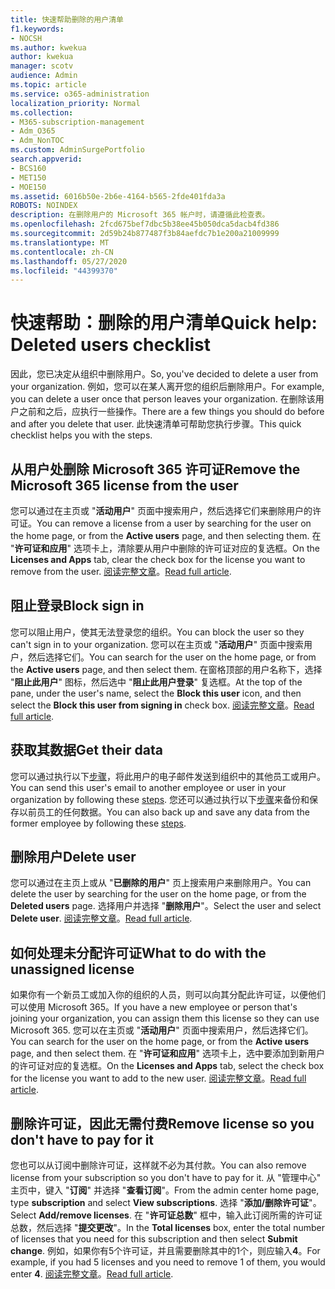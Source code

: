 ```yaml
---
title: 快速帮助删除的用户清单
f1.keywords:
- NOCSH
ms.author: kwekua
author: kwekua
manager: scotv
audience: Admin
ms.topic: article
ms.service: o365-administration
localization_priority: Normal
ms.collection:
- M365-subscription-management
- Adm_O365
- Adm_NonTOC
ms.custom: AdminSurgePortfolio
search.appverid:
- BCS160
- MET150
- MOE150
ms.assetid: 6016b50e-2b6e-4164-b565-2fde401fda3a
ROBOTS: NOINDEX
description: 在删除用户的 Microsoft 365 帐户时，请遵循此检查表。
ms.openlocfilehash: 2fcd675bef7dbc5b38ee45b050dca5dacb4fd386
ms.sourcegitcommit: 2d59b24b877487f3b84aefdc7b1e200a21009999
ms.translationtype: MT
ms.contentlocale: zh-CN
ms.lasthandoff: 05/27/2020
ms.locfileid: "44399370"
---
```

# <a name="quick-help-deleted-users-checklist"></a><span data-ttu-id="9f1f1-103">快速帮助：删除的用户清单</span><span class="sxs-lookup"><span data-stu-id="9f1f1-103">Quick help: Deleted users checklist</span></span>

<span data-ttu-id="9f1f1-104">因此，您已决定从组织中删除用户。</span><span class="sxs-lookup"><span data-stu-id="9f1f1-104">So, you've decided to delete a user from your organization.</span></span> <span data-ttu-id="9f1f1-105">例如，您可以在某人离开您的组织后删除用户。</span><span class="sxs-lookup"><span data-stu-id="9f1f1-105">For example, you can delete a user once that person leaves your organization.</span></span> <span data-ttu-id="9f1f1-106">在删除该用户之前和之后，应执行一些操作。</span><span class="sxs-lookup"><span data-stu-id="9f1f1-106">There are a few things you should do before and after you delete that user.</span></span> <span data-ttu-id="9f1f1-107">此快速清单可帮助您执行步骤。</span><span class="sxs-lookup"><span data-stu-id="9f1f1-107">This quick checklist helps you with the steps.</span></span>
  
## <a name="remove-the-microsoft-365-license-from-the-user"></a><span data-ttu-id="9f1f1-108">从用户处删除 Microsoft 365 许可证</span><span class="sxs-lookup"><span data-stu-id="9f1f1-108">Remove the Microsoft 365 license from the user</span></span>

<span data-ttu-id="9f1f1-109">您可以通过在主页或 "**活动用户**" 页面中搜索用户，然后选择它们来删除用户的许可证。</span><span class="sxs-lookup"><span data-stu-id="9f1f1-109">You can remove a license from a user by searching for the user on the home page, or from the **Active users** page, and then selecting them.</span></span> <span data-ttu-id="9f1f1-110">在 "**许可证和应用**" 选项卡上，清除要从用户中删除的许可证对应的复选框。</span><span class="sxs-lookup"><span data-stu-id="9f1f1-110">On the **Licenses and Apps** tab, clear the check box for the license you want to remove from the user.</span></span> <span data-ttu-id="9f1f1-111">[阅读完整文章](../manage/remove-licenses-from-users.md)。</span><span class="sxs-lookup"><span data-stu-id="9f1f1-111">[Read full article](../manage/remove-licenses-from-users.md).</span></span>
  
## <a name="block-sign-in"></a><span data-ttu-id="9f1f1-112">阻止登录</span><span class="sxs-lookup"><span data-stu-id="9f1f1-112">Block sign in</span></span>

<span data-ttu-id="9f1f1-113">您可以阻止用户，使其无法登录您的组织。</span><span class="sxs-lookup"><span data-stu-id="9f1f1-113">You can block the user so they can't sign in to your organization.</span></span> <span data-ttu-id="9f1f1-114">您可以在主页或 "**活动用户**" 页面中搜索用户，然后选择它们。</span><span class="sxs-lookup"><span data-stu-id="9f1f1-114">You can search for the user on the home page, or from the **Active users** page, and then select them.</span></span> <span data-ttu-id="9f1f1-115">在窗格顶部的用户名称下，选择 "**阻止此用户**" 图标，然后选中 "**阻止此用户登录**" 复选框。</span><span class="sxs-lookup"><span data-stu-id="9f1f1-115">At the top of the pane, under the user's name, select the **Block this user** icon, and then select the **Block this user from signing in** check box.</span></span> <span data-ttu-id="9f1f1-116">[阅读完整文章](../add-users/assign-admin-roles.md)。</span><span class="sxs-lookup"><span data-stu-id="9f1f1-116">[Read full article](../add-users/assign-admin-roles.md).</span></span>
  
## <a name="get-their-data"></a><span data-ttu-id="9f1f1-117">获取其数据</span><span class="sxs-lookup"><span data-stu-id="9f1f1-117">Get their data</span></span>

<span data-ttu-id="9f1f1-118">您可以通过执行以下[步骤](../add-users/remove-former-employee.md)，将此用户的电子邮件发送到组织中的其他员工或用户。</span><span class="sxs-lookup"><span data-stu-id="9f1f1-118">You can send this user's email to another employee or user in your organization by following these [steps](../add-users/remove-former-employee.md).</span></span> <span data-ttu-id="9f1f1-119">您还可以通过执行以下[步骤](../add-users/get-access-to-and-back-up-a-former-user-s-data.md)来备份和保存以前员工的任何数据。</span><span class="sxs-lookup"><span data-stu-id="9f1f1-119">You can also back up and save any data from the former employee by following these [steps](../add-users/get-access-to-and-back-up-a-former-user-s-data.md).</span></span>
  
## <a name="delete-user"></a><span data-ttu-id="9f1f1-120">删除用户</span><span class="sxs-lookup"><span data-stu-id="9f1f1-120">Delete user</span></span>

<span data-ttu-id="9f1f1-121">您可以通过在主页上或从 "**已删除的用户**" 页上搜索用户来删除用户。</span><span class="sxs-lookup"><span data-stu-id="9f1f1-121">You can delete the user by searching for the user on the home page, or from the **Deleted users** page.</span></span> <span data-ttu-id="9f1f1-122">选择用户并选择 "**删除用户**"。</span><span class="sxs-lookup"><span data-stu-id="9f1f1-122">Select the user and select **Delete user**.</span></span> <span data-ttu-id="9f1f1-123">[阅读完整文章](../add-users/delete-a-user.md)。</span><span class="sxs-lookup"><span data-stu-id="9f1f1-123">[Read full article](../add-users/delete-a-user.md).</span></span>
  
## <a name="what-to-do-with-the-unassigned-license"></a><span data-ttu-id="9f1f1-124">如何处理未分配许可证</span><span class="sxs-lookup"><span data-stu-id="9f1f1-124">What to do with the unassigned license</span></span>

<span data-ttu-id="9f1f1-125">如果你有一个新员工或加入你的组织的人员，则可以向其分配此许可证，以便他们可以使用 Microsoft 365。</span><span class="sxs-lookup"><span data-stu-id="9f1f1-125">If you have a new employee or person that's joining your organization, you can assign them this license so they can use Microsoft 365.</span></span> <span data-ttu-id="9f1f1-126">您可以在主页或 "**活动用户**" 页面中搜索用户，然后选择它们。</span><span class="sxs-lookup"><span data-stu-id="9f1f1-126">You can search for the user on the home page, or from the **Active users** page, and then select them.</span></span> <span data-ttu-id="9f1f1-127">在 "**许可证和应用**" 选项卡上，选中要添加到新用户的许可证对应的复选框。</span><span class="sxs-lookup"><span data-stu-id="9f1f1-127">On the **Licenses and Apps** tab, select the check box for the license you want to add to the new user.</span></span> <span data-ttu-id="9f1f1-128">[阅读完整文章](../manage/assign-licenses-to-users.md)。</span><span class="sxs-lookup"><span data-stu-id="9f1f1-128">[Read full article](../manage/assign-licenses-to-users.md).</span></span>
  
## <a name="remove-license-so-you-dont-have-to-pay-for-it"></a><span data-ttu-id="9f1f1-129">删除许可证，因此无需付费</span><span class="sxs-lookup"><span data-stu-id="9f1f1-129">Remove license so you don't have to pay for it</span></span>

<span data-ttu-id="9f1f1-130">您也可以从订阅中删除许可证，这样就不必为其付款。</span><span class="sxs-lookup"><span data-stu-id="9f1f1-130">You can also remove license from your subscription so you don't have to pay for it.</span></span> <span data-ttu-id="9f1f1-131">从 "管理中心" 主页中，键入 "**订阅**" 并选择 "**查看订阅**"。</span><span class="sxs-lookup"><span data-stu-id="9f1f1-131">From the admin center home page, type **subscription** and select **View subscriptions**.</span></span> <span data-ttu-id="9f1f1-132">选择 "**添加/删除许可证**"。</span><span class="sxs-lookup"><span data-stu-id="9f1f1-132">Select **Add/remove licenses**.</span></span> <span data-ttu-id="9f1f1-133">在 "**许可证总数**" 框中，输入此订阅所需的许可证总数，然后选择 "**提交更改**"。</span><span class="sxs-lookup"><span data-stu-id="9f1f1-133">In the **Total licenses** box, enter the total number of licenses that you need for this subscription and then select **Submit change**.</span></span> <span data-ttu-id="9f1f1-134">例如，如果你有5个许可证，并且需要删除其中的1个，则应输入**4**。</span><span class="sxs-lookup"><span data-stu-id="9f1f1-134">For example, if you had 5 licenses and you need to remove 1 of them, you would enter **4**.</span></span> <span data-ttu-id="9f1f1-135">[阅读完整文章](../../commerce/licenses/remove-licenses-from-subscription.md)。</span><span class="sxs-lookup"><span data-stu-id="9f1f1-135">[Read full article](../../commerce/licenses/remove-licenses-from-subscription.md).</span></span>
